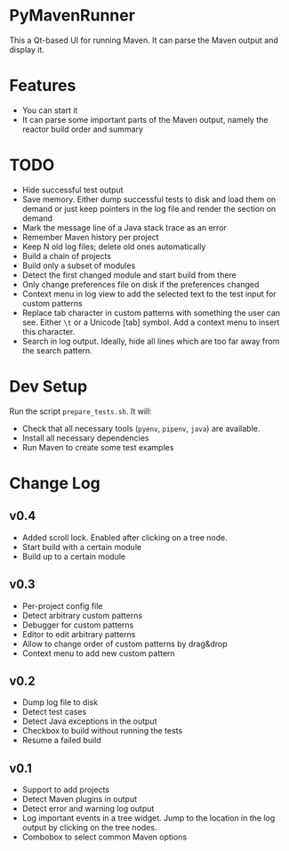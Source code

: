 PyMavenRunner
=============

This a Qt-based UI for running Maven. It can parse the Maven output and display it.

Features
========

- You can start it
- It can parse some important parts of the Maven output, namely the reactor build order and summary

TODO
====

- Hide successful test output
- Save memory. Either dump successful tests to disk and load them on demand or just keep pointers in the log file and render the section on demand
- Mark the message line of a Java stack trace as an error
- Remember Maven history per project
- Keep N old log files; delete old ones automatically
- Build a chain of projects
- Build only a subset of modules
- Detect the first changed module and start build from there
- Only change preferences file on disk if the preferences changed
- Context menu in log view to add the selected text to the test input for custom patterns
- Replace tab character in custom patterns with something the user can see. Either `\t` or a Unicode [tab] symbol. Add a context menu to insert this character.
- Search in log output. Ideally, hide all lines which are too far away from the search pattern.

Dev Setup
=========

Run the script `prepare_tests.sh`. It will:

- Check that all necessary tools (`pyenv`, `pipenv`, `java`) are available.
- Install all necessary dependencies
- Run Maven to create some test examples

Change Log
==========

v0.4
----

- Added scroll lock. Enabled after clicking on a tree node.
- Start build with a certain module
- Build up to a certain module

v0.3
----

- Per-project config file
- Detect arbitrary custom patterns
- Debugger for custom patterns
- Editor to edit arbitrary patterns
- Allow to change order of custom patterns by drag&drop
- Context menu to add new custom pattern

v0.2
----

- Dump log file to disk
- Detect test cases
- Detect Java exceptions in the output
- Checkbox to build without running the tests
- Resume a failed build

v0.1
----

- Support to add projects
- Detect Maven plugins in output
- Detect error and warning log output
- Log important events in a tree widget. Jump to the location in the log output by clicking on the tree nodes.
- Combobox to select common Maven options
